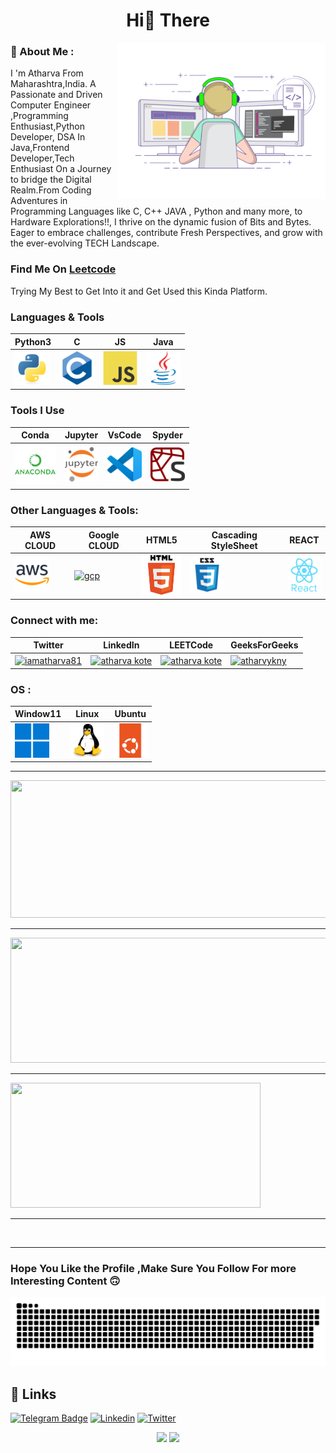 
<h1 align="center">Hi👋 There </h1>
<img align ="right" alt="codinggif"height ="250" src="Assests/coding.gif">

### 🚀 About Me :
<div>
<p>
I 'm Atharva From Maharashtra,India. A Passionate and Driven Computer Engineer ,Programming Enthusiast,Python Developer, DSA In Java,Frontend Developer,Tech Enthusiast 
On a Journey to bridge the Digital Realm.From Coding Adventures in Programming Languages like C, C++ JAVA , Python and many more, to Hardware Explorations!!, I thrive on the dynamic fusion of Bits and Bytes. Eager to embrace challenges, contribute Fresh Perspectives, and grow with the ever-evolving TECH Landscape.
   
</p>
</div>

###  Find Me On [Leetcode](https://leetcode.com/u/AtharvaKote81)
Trying My Best to Get Into it and Get Used this Kinda Platform.

### Languages & Tools

<div>
  
| Python3 | C | JS | Java |
|----------|----------|----------|-----|
|  <img src="https://github.com/devicons/devicon/blob/master/icons/python/python-original.svg" title="Python"  alt="Python" width="55" height="55"/> |  <img src="https://github.com/devicons/devicon/blob/master/icons/c/c-original.svg" title="C"  alt="C" width="55" height="55"/> |  <img src="https://github.com/devicons/devicon/blob/master/icons/javascript/javascript-original.svg" title="JavaScript" alt="JavaScript" width="55" height="55"/> |  <img src="https://raw.githubusercontent.com/devicons/devicon/master/icons/java/java-original.svg" title="java" alt="Solidity" width="55" height="55"/>|
</div>

### Tools I Use 

<div>
    
| Conda | Jupyter | VsCode | Spyder |
|----------|----------|----------|----------|
|<img src="https://github.com/devicons/devicon/blob/master/icons/anaconda/anaconda-original-wordmark.svg" title="Anaconda" alt="Conda" width="65" height="65"/>|<img src="https://github.com/devicons/devicon/blob/master/icons/jupyter/jupyter-original-wordmark.svg" title="Jupiter" alt="Jupiter" width="55" height="55"/>|<img src="https://github.com/devicons/devicon/blob/master/icons/vscode/vscode-original.svg" title="VsCode" alt="Vscode" width="55" height="55"/>|<img src="https://github.com/devicons/devicon/blob/master/icons/spyder/spyder-original.svg" title="Spyder" alt="Spyder" width="55" height="55"/>|
  </div>
  
<h3 align="left">Other Languages & Tools:</h3>
<div>

  | AWS CLOUD | Google CLOUD | HTML5 | Cascading StyleSheet | REACT |
|----------|------------|----------|-----|--------| 
|<a href="https://aws.amazon.com" target="_blank" rel="noreferrer"> <img src="https://raw.githubusercontent.com/devicons/devicon/master/icons/amazonwebservices/amazonwebservices-original-wordmark.svg" alt="aws" width="55" height="55"/> </a>  |<a href="https://cloud.google.com" target="_blank" rel="noreferrer"> <img src="https://www.vectorlogo.zone/logos/google_cloud/google_cloud-icon.svg" alt="gcp" width="55" height="55"/> </a>| <a href="https://www.w3.org/html/" target="_blank" rel="noreferrer"> <img src="https://raw.githubusercontent.com/devicons/devicon/master/icons/html5/html5-original-wordmark.svg" alt="html5" width="65" height="65"/> </a>  |<a href="https://www.w3schools.com/css/" target="_blank" rel="noreferrer"> <img src="https://raw.githubusercontent.com/devicons/devicon/master/icons/css3/css3-original-wordmark.svg" alt="css3" width="55" height="55"/> </a>|<a href="https://reactjs.org/" target="_blank" rel="noreferrer"> <img src="https://raw.githubusercontent.com/devicons/devicon/master/icons/react/react-original-wordmark.svg" alt="react" width="55" height="55"/> </a> |
</div>
<h3 align="left">Connect with me:</h3>
<div>

  | Twitter | LinkedIn | LEETCode | GeeksForGeeks |
|----------|------------|----------|-----|
| <a href="https://x.com/ImAtharva81?t=3SywXf6b45TbPBMZ7w3lsQ&s=09" target="blank"><img align="center" src="https://raw.githubusercontent.com/rahuldkjain/github-profile-readme-generator/master/src/images/icons/Social/twitter.svg" alt="iamatharva81" height="45" width="45" /></a> |<a href="https://www.linkedin.com/in/atharvakote" target="blank"><img align="center" src="https://raw.githubusercontent.com/rahuldkjain/github-profile-readme-generator/master/src/images/icons/Social/linked-in-alt.svg" alt="atharva kote" height="45" width="45" /></a>   |<a href="https://www.leetcode.com/atharva kote" target="blank"><img align="center" src="https://raw.githubusercontent.com/rahuldkjain/github-profile-readme-generator/master/src/images/icons/Social/leet-code.svg" alt="atharva kote" height="45" width="45" /></a> |<a href="https://auth.geeksforgeeks.org/user/atharvykny" target="blank"><img align="center" src="https://raw.githubusercontent.com/rahuldkjain/github-profile-readme-generator/master/src/images/icons/Social/geeks-for-geeks.svg" alt="atharvykny" height="55" width="55" /></a> |

### OS :
<div>
   
| Window11| Linux | Ubuntu | 
|----------|----------|----------|
| <img src="https://github.com/devicons/devicon/blob/master/icons/windows11/windows11-original.svg" width="55" height="55"/> |<img src="https://github.com/devicons/devicon/blob/master/icons/linux/linux-original.svg" title="Linux" alt="Linux" width="55" height="55"/> | <img src="https://github.com/devicons/devicon/blob/master/icons/ubuntu/ubuntu-original.svg" title="Ubuntu" alt="Ubuntu" width="55" height="55"/> |
</div>
<hr>
<p align="center">
  <img width="800" height="220" src="https://streak-stats.demolab.com?user=Atharvkote&theme=highcontrast&hide_border=true&border_radius=5&card_width=800">
</p>

---


<p align="center">
  <img width="600" height="200" src="https://github-readme-stats.vercel.app/api?username=Atharvkote&show_icons=true&theme=vision-friendly-dark">
  <hr>
  <img width="400" height="200" src="https://github-readme-stats.vercel.app/api/top-langs/?username=Atharvkote&size_weight=0.15&count_weight=0.5&layout=compact&theme=vision-friendly-dark">
</p>
<hr>
<div id="header" align="center">
  <img src="https://komarev.com/ghpvc/?username=Atharvkote&style=for-the-badge&color=orange" alt=""/>
</div>
<hr>
<p align="center">
  <h3> Hope You Like the Profile ,Make Sure You Follow For more Interesting Content 🙃</h3>
 <img width="1000" src="github-snake.svg" alt="snake"/>
</p>


## 🔗 Links
[![Telegram Badge](https://img.shields.io/badge/Telegram-blue?style=for-the-badge&logo=telegram&logoColor=white)](https://t.me/AtharvKote)
[![Linkedin](https://img.shields.io/badge/linkedin-0A66C2?style=for-the-badge&logo=linkedin&logoColor=white)](https://www.linkedin.com/in/atharva-kote)
[![Twitter](https://img.shields.io/badge/twitter-1DA1F2?style=for-the-badge&logo=twitter&logoColor=white)](https://twitter.com/ImAtharva81)

<div align="center">
    <img src="https://forthebadge.com/images/badges/built-with-love.svg" />
    <img src="https://forthebadge.com/images/badges/built-by-developers.svg" />
</div>
